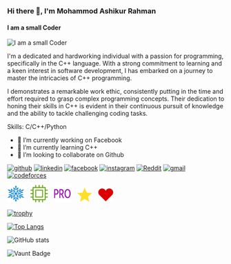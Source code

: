 ### Hi there 👋, I'm Mohammod Ashikur Rahman
#### I am a small Coder
![I am a small Coder](https://scontent.fdac138-1.fna.fbcdn.net/v/t39.30808-6/407131403_1529033294519832_791531054085735849_n.jpg?stp=cp6_dst-jpg&_nc_cat=101&ccb=1-7&_nc_sid=9534ce&_nc_ohc=aTUBawIaFiQAX856PJL&_nc_ht=scontent.fdac138-1.fna&oh=00_AfBsdnicySyIJvCj8qCCtirt3mCAGzIJRhRAe6ix6BkL9g&oe=65A9AFBE)

 I'm a dedicated and hardworking individual with a passion for programming, specifically in the C++ language. With a strong commitment to learning and a keen interest in software development, I has embarked on a journey to master the intricacies of C++ programming.

I demonstrates a remarkable work ethic, consistently putting in the time and effort required to grasp complex programming concepts. Their dedication to honing their skills in C++ is evident in their continuous pursuit of knowledge and the ability to tackle challenging coding tasks.

Skills: C/C++/Python

- 🔭 I’m currently working on Facebook 
- 🌱 I’m currently learning C++ 
- 👯 I’m looking to collaborate on Github 


[<img src='https://cdn.jsdelivr.net/npm/simple-icons@3.0.1/icons/github.svg' alt='github' height='40'>](https://github.com/Ashik2418)  [<img src='https://cdn.jsdelivr.net/npm/simple-icons@3.0.1/icons/linkedin.svg' alt='linkedin' height='40'>](https://www.linkedin.com/in/https://www.linkedin.com/in/ashikur-rahman-2ab31422a//)  [<img src='https://cdn.jsdelivr.net/npm/simple-icons@3.0.1/icons/facebook.svg' alt='facebook' height='40'>](https://www.facebook.com/https://www.facebook.com/ashikurrahman.sagor.904/)  [<img src='https://cdn.jsdelivr.net/npm/simple-icons@3.0.1/icons/instagram.svg' alt='instagram' height='40'>](https://www.instagram.com/https://www.instagram.com/__sag_or__//)  [<img src='https://cdn.jsdelivr.net/npm/simple-icons@3.0.1/icons/reddit.svg' alt='Reddit' height='40'>](https://www.reddit.com/user/https://www.reddit.com/user/ashik9876)  [<img src='https://cdn.jsdelivr.net/npm/simple-icons@3.0.1/icons/gmail.svg' alt='gmail' height='40'>](mdashikurrahman2418@gmail.com)  [<img src='https://cdn.jsdelivr.net/npm/simple-icons@3.0.1/icons/codeforces.svg' alt='codeforces' height='40'>](https://codeforces.com/profile/Ashik98)  

<a href='https://archiveprogram.github.com/'><img src='https://raw.githubusercontent.com/acervenky/animated-github-badges/master/assets/acbadge.gif' width='40' height='40'></a> <a href='https://docs.github.com/en/developers'><img src='https://raw.githubusercontent.com/acervenky/animated-github-badges/master/assets/devbadge.gif' width='40' height='40'></a> <a href='https://github.com/pricing'><img src='https://raw.githubusercontent.com/acervenky/animated-github-badges/master/assets/pro.gif' width='40' height='40'></a> <a href='https://stars.github.com/'><img src='https://raw.githubusercontent.com/acervenky/animated-github-badges/master/assets/starbadge.gif' width='35' height='35'></a> <a href='https://docs.github.com/en/github/supporting-the-open-source-community-with-github-sponsors'><img src='https://raw.githubusercontent.com/acervenky/animated-github-badges/master/assets/sponsorbadge.gif' width='35' height='35'></a> 

[![trophy](https://github-profile-trophy.vercel.app/?username=Ashik2418)](https://github.com/ryo-ma/github-profile-trophy)

[![Top Langs](https://github-readme-stats.vercel.app/api/top-langs/?username=Ashik2418)](https://github.com/anuraghazra/github-readme-stats)

![GitHub stats](https://github-readme-stats.vercel.app/api?username=Ashik2418&show_icons=true&count_private=true)  

![Vaunt Badge](https://api.vaunt.dev/v1/github/entities/Ashik2418/contributions?format=svg&private=true)  

